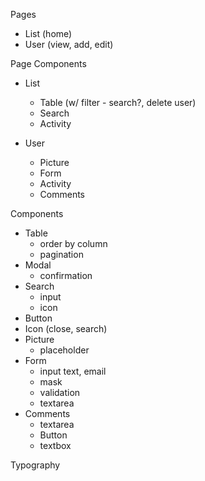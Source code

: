 Pages
- List (home)
- User (view, add, edit)

Page Components
- List
  - Table (w/ filter - search?, delete user)
  - Search
  - Activity

- User
  - Picture
  - Form
  - Activity
  - Comments


Components
- Table
  - order by column
  - pagination
- Modal
  - confirmation
- Search
  - input
  - icon
- Button
- Icon (close, search)
- Picture
  - placeholder
- Form
  - input text, email
  - mask
  - validation
  - textarea
- Comments
  - textarea
  - Button
  - textbox

Typography
